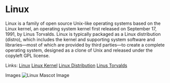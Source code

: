 # Linux
Linux is a family of open source Unix-like operating systems based on the Linux kernel, an operating system kernel first released on September 17, 1991, by Linus Torvalds. Linux is typically packaged as a Linux distribution (distro), which includes the kernel and supporting system software and libraries—most of which are provided by third parties—to create a complete operating system, designed as a clone of Unix and released under the copyleft GPL license.



Links:
[Linux](https://en.wikipedia.org/wiki/Linux)
[Linux Kernel](https://en.wikipedia.org/wiki/Linux_kernel)
[Linux Distribution](https://en.wikipedia.org/wiki/Linux_distribution)
[Linus Torvalds](https://en.wikipedia.org/wiki/Linus_Torvalds)

Images
![Linux Mascot Image](https://pbs.twimg.com/profile_images/1216459377512796162/C1Rh4Vax_400x400.jpg)
